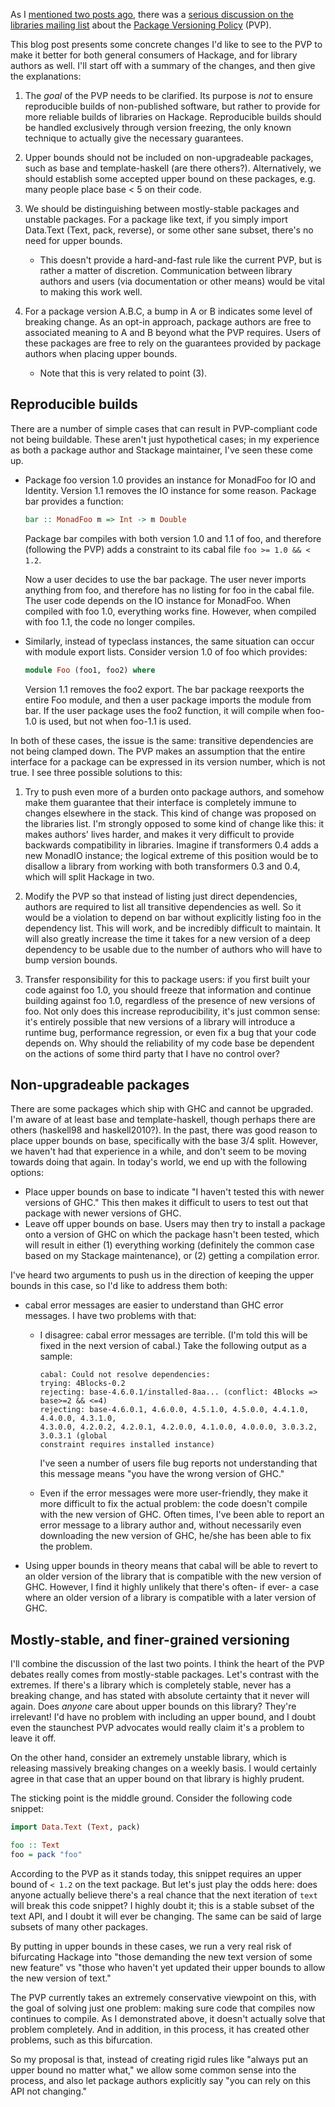 As I [mentioned two posts
ago](http://www.yesodweb.com/blog/2014/03/package-consolidation), there was a
[serious discussion on the libraries mailing
list](http://www.haskell.org/pipermail/libraries/2014-February/022114.html)
about the [Package Versioning
Policy](http://www.haskell.org/haskellwiki/Package_versioning_policy) (PVP).

This blog post presents some concrete changes I'd like to see to the PVP to
make it better for both general consumers of Hackage, and for library authors
as well. I'll start off with a summary of the changes, and then give the
explanations:

1.  The *goal* of the PVP needs to be clarified. Its purpose is *not* to ensure
    reproducible builds of non-published software, but rather to provide for
    more reliable builds of libraries on Hackage. Reproducible builds should be
    handled exclusively through version freezing, the only known technique to
    actually give the necessary guarantees.

2.  Upper bounds should not be included on non-upgradeable packages, such as
    base and template-haskell (are there others?). Alternatively, we should
    establish some accepted upper bound on these packages, e.g. many people place
    base < 5 on their code.

3.  We should be distinguishing between mostly-stable packages and unstable
    packages. For a package like text, if you simply import Data.Text (Text,
    pack, reverse), or some other sane subset, there's no need for upper bounds.

    * This doesn't provide a hard-and-fast rule like the current PVP, but is
      rather a matter of discretion. Communication between library authors and users (via
      documentation or other means) would be vital to making this work well.

4.  For a package version A.B.C, a bump in A or B indicates some level of
    breaking change. As an opt-in approach, package authors are free to
    associated meaning to A and B beyond what the PVP requires. Users of these
    packages are free to rely on the guarantees provided by package authors when
    placing upper bounds.

    * Note that this is very related to point (3).

## Reproducible builds

There are a number of simple cases that can result in PVP-compliant code not
being buildable. These aren't just hypothetical cases; in my experience as both
a package author and Stackage maintainer, I've seen these come up.

*   Package foo version 1.0 provides an instance for MonadFoo for IO and
    Identity. Version 1.1 removes the IO instance for some reason. Package bar
    provides a function:

    ```haskell
    bar :: MonadFoo m => Int -> m Double
    ```

    Package bar compiles with both version 1.0 and 1.1 of foo, and therefore
    (following the PVP) adds a constraint to its cabal file `foo >= 1.0 && < 1.2`.

    Now a user decides to use the bar package. The user never imports anything from
    foo, and therefore has no listing for foo in the cabal file. The user code
    depends on the IO instance for MonadFoo. When compiled with foo 1.0, everything
    works fine. However, when compiled with foo 1.1, the code no longer compiles.

*   Similarly, instead of typeclass instances, the same situation can occur
    with module export lists. Consider version 1.0 of foo which provides:

    ```haskell
    module Foo (foo1, foo2) where
    ```

    Version 1.1 removes the foo2 export. The bar package reexports the entire Foo
    module, and then a user package imports the module from bar. If the user
    package uses the foo2 function, it will compile when foo-1.0 is used, but not
    when foo-1.1 is used.

In both of these cases, the issue is the same: transitive dependencies are not
being clamped down. The PVP makes an assumption that the entire interface for a
package can be expressed in its version number, which is not true. I see three
possible solutions to this:

1.  Try to push even more of a burden onto package authors, and somehow make
    them guarantee that their interface is completely immune to changes
    elsewhere in the stack. This kind of change was proposed on the libraries list.
    I'm strongly opposed to some kind of change like this: it makes authors' lives
    harder, and makes it very difficult to provide backwards compatibility in
    libraries. Imagine if transformers 0.4 adds a new MonadIO instance; the logical
    extreme of this position would be to disallow a library from working with both
    transformers 0.3 and 0.4, which will split Hackage in two.

2.  Modify the PVP so that instead of listing just direct dependencies, authors
    are required to list all transitive dependencies as well. So it would be a
    violation to depend on bar without explicitly listing foo in the dependency
    list. This will work, and be incredibly difficult to maintain. It will also
    greatly increase the time it takes for a new version of a deep dependency to be
    usable due to the number of authors who will have to bump version bounds.

3.  Transfer responsibility for this to package users: if you first built your
    code against foo 1.0, you should freeze that information and continue
    building against foo 1.0, regardless of the presence of new versions of foo.
    Not only does this increase reproducibility, it's just common sense: it's
    entirely possible that new versions of a library will introduce a runtime bug,
    performance regression, or even fix a bug that your code depends on. Why should
    the reliability of my code base be dependent on the actions of some third party
    that I have no control over?

## Non-upgradeable packages

There are some packages which ship with GHC and cannot be upgraded. I'm aware
of at least base and template-haskell, though perhaps there are others
(haskell98 and haskell2010?). In the past, there was good reason to place upper
bounds on base, specifically with the base 3/4 split. However, we haven't had
that experience in a while, and don't seem to be moving towards doing that
again. In today's world, we end up with the following options:

* Place upper bounds on base to indicate "I haven't tested this with newer
  versions of GHC." This then makes it difficult to users to test out that
  package with newer versions of GHC.
* Leave off upper bounds on base. Users may then try to install a package onto
  a version of GHC on which the package hasn't been tested, which will result
  in either (1) everything working (definitely the common case based on my
  Stackage maintenance), or (2) getting a compilation error.

I've heard two arguments to push us in the direction of keeping the upper
bounds in this case, so I'd like to address them both:

*   cabal error messages are easier to understand than GHC error messages. I have two problems with that:
    *   I disagree: cabal error messages are terrible. (I'm told this will be fixed in the next version of cabal.) Take the following output as a sample:

        ```
        cabal: Could not resolve dependencies:
        trying: 4Blocks-0.2
        rejecting: base-4.6.0.1/installed-8aa... (conflict: 4Blocks => base>=2 && <=4)
        rejecting: base-4.6.0.1, 4.6.0.0, 4.5.1.0, 4.5.0.0, 4.4.1.0, 4.4.0.0, 4.3.1.0,
        4.3.0.0, 4.2.0.2, 4.2.0.1, 4.2.0.0, 4.1.0.0, 4.0.0.0, 3.0.3.2, 3.0.3.1 (global
        constraint requires installed instance)
        ```

        I've seen a number of users file bug reports not understanding that
        this message means "you have the wrong version of GHC."

    *   Even if the error messages were more user-friendly, they make it more
        difficult to fix the actual problem: the code doesn't compile with the
        new version of GHC. Often times, I've been able to report an error message to a
        library author and, without necessarily even downloading the new version of
        GHC, he/she has been able to fix the problem.

*   Using upper bounds in theory means that cabal will be able to revert to an
    older version of the library that is compatible with the new version of
    GHC. However, I find it highly unlikely that there's often- if ever- a case
    where an older version of a library is compatible with a later version of GHC.

## Mostly-stable, and finer-grained versioning

I'll combine the discussion of the last two points. I think the heart of the
PVP debates really comes from mostly-stable packages. Let's contrast with the
extremes. If there's a library which is completely stable, never has a breaking
change, and has stated with absolute certainty that it never will again. Does
*anyone* care about upper bounds on this library? They're irrelevant! I'd have
no problem with including an upper bound, and I doubt even the staunchest PVP
advocates would really claim it's a problem to leave it off.

On the other hand, consider an extremely unstable library, which is releasing
massively breaking changes on a weekly basis. I would certainly agree in that
case that an upper bound on that library is highly prudent.

The sticking point is the middle ground. Consider the following code snippet:

```haskell
import Data.Text (Text, pack)

foo :: Text
foo = pack "foo"
```

According to the PVP as it stands today, this snippet requires an upper bound
of `< 1.2` on the text package. But let's just play the odds here: does anyone
actually believe there's a real chance that the next iteration of `text` will
break this code snippet? I highly doubt it; this is a stable subset of the text
API, and I doubt it will ever be changing. The same can be said of large
subsets of many other packages.

By putting in upper bounds in these cases, we run a very real risk of
bifurcating Hackage into "those demanding the new text version of some new
feature" vs "those who haven't yet updated their upper bounds to allow the new
version of text."

The PVP currently takes an extremely conservative viewpoint on this, with the
goal of solving just one problem: making sure code that compiles now continues
to compile. As I demonstrated above, it doesn't actually solve that problem
completely. And in addition, in this process, it has created other problems,
such as this bifurcation.

So my proposal is that, instead of creating rigid rules like "always put an
upper bound no matter what," we allow some common sense into the process, and
also let package authors explicitly say "you can rely on this API not
changing."
